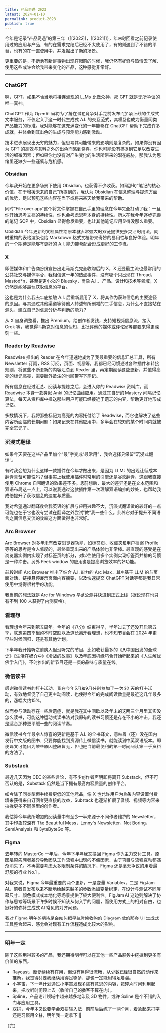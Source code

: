 ```yaml
---
title: 产品奇遇 2023
latest: 2024-01-10
permalink: product-2023
publish: true
---
```

今年是记录“产品奇遇”的第三年（[[2022]]，[[2021]]），年末时回看之前记录使用过的应用与产品，有的在需求完结后已经不太使用了，有的则遇到了不错的平替，也有的在一直使用中，并发掘出了新的场景。

更重要的是，不断地有新鲜事物出现在眼前的时候，我仍然有好奇与热情去了解、使用这些或许会给我带来变化的产品，这种感觉非常好。

---

### ChatGPT

啊，GPT，如果不恰当地将接连涌现的 LLMs 比做众神，那 GPT 就是无所争议的唯一真神。

ChatGPT 作为 OpenAI 当初为了抢在潜在竞争对手之前发布而加紧上线的生成式文本服务，不仅定义了这一时代生成式 A.I. 的交互范式，其模型也成为衡量同类产品能力的标准。我对能够在这充满变化的一年能够在 ChatGPT 帮助下完成许多成就，并体会到其出色的生成与预测能力感到激动。

技术进步展现出无穷的魅力，但思考其可能带来的影响则是复杂的。如果你没有因为 GPT 的高效与意料之外的出色而感到惊喜，你也可能没有捕捉到它足以改变生活的细微因素；但如果你也没有对产生变化的生活所带来的潜在威胁，那我认为思绪里还缺少一些谨慎与危机感。

### Obsidian

今年我开始在更多场景下使用 Obsidian，也获得不少收获。如同那句“笔记的核心价值，在于增援未来的自己”所提到的，我认为 Obsidian 在信息整理与提炼方面的优势，足以预见这些内容在当下或将来某天给我带来的帮助。

同时“File over app”这个将文件掌握在自己手里的理念在今年完全打动了我：一旦你开始思考文档的持续性，你也会考虑思考本身的持续性。所以在我今年逐步完善的笔记 SOP 中，Obsidian 显得愈发重要，也让其他笔记应用显得没那么重要。

Obsidian 今年更新的文档属性给原本就非常强大的双链提供更多灵活的用法，同时重构的表格渲染也给 Markdown 格式文档带来奇妙的易用性与良好体验。明年的一个期待是能够有更好的 A.I. 能力能够配合形成更好的工作流。

### X

即便媒体和广告商纷纷宣告出走马斯克完全收购后的 X，X 还是最主流也最常用的公共社交与媒体平台，我相信这一年的热点事件，没有哪个只出现在 Thread，Mastod*n，甚至是更小众的 Bluesky，而像 A.I.、产品、设计和技术等领域，X 仍然是能够最快获取信息的平台。

这也是为什么我去年底接触 A.I. 后重新启用了 X，将其作为获取信息的主要途径的原因。与其通过其他渠道等待他人转述有所删减的二手信息，为什么不直接站在源头，建立自己对信息分析与判断的能力？

从 X 自身调整看，推出 Premium，给创作者发钱，支持短视频信息流，接入 Grok 等，我觉得马斯克对信息的认知，比批评他的媒体或评论家等都要来得更深刻一些。

### Reader by Readwise

Readwise 推出的 Reader 在今年迅速地成为了我最重要的信息汇总工具，所有 Newsletter 订阅，RSS 订阅，页面、视频等，我都已经习惯通过各种插件和转接规则，将这些不断更新的内容汇总到 Reader 里，再定期阅读这些更新，并值得高亮的标记高亮，需要额外备注的也顺带写下笔记。

所有信息在经过汇总、阅读与提炼之后，会进入你的 Readwise 资料库，而 Readwise 本身一款类似 Anki 的记忆曲线应用。通过其自研的 Mastery 间隔记忆算法，每天从资料库中推送那些用户可能已经接近于遗忘的内容，帮助更好地形成记忆。

多数情况下，我将那些标记为高亮的内容托付给了 Readwise，而它也解决了这些内容所面临的长期问题：如果记录在其他应用中，多半会在较短的某个时间内就被完全忘记了。

### 沉浸式翻译

如果今天要在这些产品里加个“最”字变成“最常用”，我会选择只保留“沉浸式翻译”。

有时我会想为什么这样一款插件在今年才做出来，是因为 LLMs 的出现让低成本翻译具备可能性吗？但事实上我使用插件时常用的引擎还是谷歌翻译，这跟我直接使用 Chrome 自带翻译的效果差不多。思前想后，最大的差异还是在文本范围和双语布局这一点上。可以说我通过这款插件第一次理解双语编排的妙处，也帮助我成倍提升了获取信息的速度与质量。

我对希望通过翻译教会我英语的扩展与应用兴趣不大，沉浸式翻译做的较好的一点可能也在于它也没有尝试在翻译之外尝试“教”我一些什么。此外它对于提升不同语言之间信息交流的效率这方面做得也非常好。

### Arc Browser

Arc Browser 对多年未有改变浏览器功能，如标签页、收藏夹和用户档案 Profile 等等的思考是令人惊叹的，最终呈现出来的产品体验也非常棒。最直观的感受是在浏览器实例内实现了对标签页的拆分，对以往使用多个实例实现标签页并排的习惯是一种冲击。另外 Peek window 的应用也是提高浏览效率的好功能。

前段时间 Arc Browser 推出了结合 A.I. 能力的 Arc Max，其中基于 LLM 的与页面对话、链接悬停展示页面内容摘要，以及快速提交 ChatGPT 对话等都是我日常使用中觉得很衬手的功能。

我当前的想法就是 Arc for Windows 早点公测并快进到正式上线（据说现在也只有不到 100 人获得了内测资格）。

### 看理想

看理想今年来到第五周年。今年的《八分》结束得早，半年过去了还没开启第五季，联想第四季里的不时空缺以及道长离开看理想，也不知节目会在 2024 年更早些时候回归，还是有其他计划。

下半年我开始听之前购入但没听完的节目，比如收获最多的《从中国出发的全球史》《生活在媒介中》《冷战的故事》以及年底因机缘巧合开始听起来的《人生解忧佛学入门》，不时推出的新节目还是一贯的品味与质量在线。

### 微信读书

感谢微信读书的打卡活动，我在今年5月和9月分别参加了一次 30 天的打卡活动，有效地督促了自己更主动阅读，也使得今年的完成阅读数量是最近这几年最多的，涨幅大约15%。

然而参与活动存在一些后遗症，就是我在其中间歇以及年末的这两三个月里其实没怎么读书，可能这种运动式读书法对我原有的读书习惯还是存在不小的冲击，我还是适合那种更平缓一些的阅读节奏。

微信读书今年最令人惊喜的更新是基于 A.I. 的全书译文，意味着（还）没在国内发行中文版的图书，只要你能找到资源传上微信读书，就能读到中英双语版本。即便译文可能因为某些原因整段皆无，但也是当前最便利的第一时间阅读第一手资料的方法了。

### Substack

最近几天因为 CEO 的某些言论，有不少创作者声明即将离开 Substack，但不可否认的是，Substack 仍然是当下拥有最高内容质量的创作平台。

如今除了同类型但手续费更低的其他竞品，像 X 也允许用户为单条内容设置付费墙来获得来自订阅者更直接的收益，Substack 也逐渐扩展了音频、视频等内容来拉拢更多不同类型的创作者。

我估算今年我所增加的阅读量中有至少一半来源于不同作者维护的 Newsletter，其中印象较深有 The Beautiful Mess，Lenny's Newsletter，Not Boring，SemiAnalysis 和 ByteByteGo 等。

### Figma

去年转向 MasterGo 一年后，今年下半年我又换回 Figma 作为主力交付工具。原因是原先两者差异导致团队工作流程中出现的不便因素，由于项目与流程变动都逐渐消失了。不再需要考虑太多限制条件的情况下，Figma 还是毫无争议的用着最舒服的行业 No.1 。

对我来说，Figma 今年最重要的两个更新，一是变量 Variables，二是 FigJam AI。前者自发布以来不断地给越来越多的参数添加变量绑定，在设计与测试不同屏幕尺寸、颜色模式或本地化等场景提供了极大便利性。FigJam AI 这边则解决了协作与思考等场景下许多时候不知该从何入手的问题，而使用方式上的相对自由，也挺好的弥补生成式 AI 常见的对齐问题。

我对 Figma 明年的期待是会如何把早些时候收购的 Diagram 做的那套 UI 生成式工具整合起来，感觉会对现有工作流程造成比较大的影响。

---

### 明年一定

除了这些用得较多的产品，我还期待明年可以在其他一些产品服务中挖掘到更多有价值的东西。

- Raycast，断断续续有在用，但没有用得很流畅，从少数已经很自然的动作来推断，我觉得只要我继续用得足够多，那也一定能用得足够溜。
- 小宇宙，下一年计划通过小宇宙发现多些有意思的内容，把碎片时间利用起来，把收听时间顶上去（收听自己的播客不算在内）。
- Spline，产品设计领域中越来越多地涉及 3D 物件，或许 Spline 是个不错的入门与应用工具。
- 双拼，今年本来说要学会双拼输入法，前前后后练了一两个月，着急起来打字还是习惯用全拼，明年我一定拿下 💪

（完）